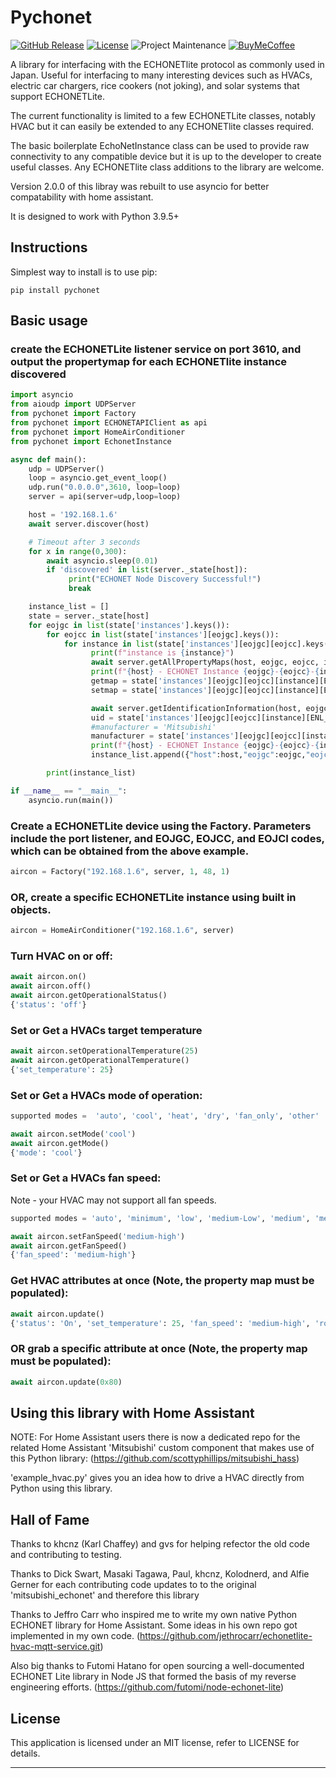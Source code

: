 # Pychonet

[![GitHub Release][releases-shield]][releases]
[![License][license-shield]](LICENSE)
![Project Maintenance][maintenance-shield]
[![BuyMeCoffee][buymecoffeebadge]][buymecoffee]


A library for interfacing with the ECHONETlite protocol as commonly used in Japan.
Useful for interfacing to many interesting devices such as HVACs,
electric car chargers, rice cookers (not joking), and solar systems
that support ECHONETLite.

The current functionality is limited to a few ECHONETLite classes, notably HVAC
but it can easily be extended to any ECHONETlite classes required.

The basic boilerplate EchoNetInstance class can be used to provide
raw connectivity to any compatible device but it is up to the developer
to create useful classes. Any ECHONETlite class additions to the library are welcome.

Version 2.0.0 of this libray was rebuilt to use asyncio for better compatability with home assistant.


It is designed to work with Python 3.9.5+

## Instructions

Simplest way to install is to use pip:

```
pip install pychonet
```

## Basic usage

### create the ECHONETLite listener service on port 3610, and output the propertymap for each ECHONETlite instance discovered

```python
import asyncio
from aioudp import UDPServer
from pychonet import Factory
from pychonet import ECHONETAPIClient as api
from pychonet import HomeAirConditioner
from pychonet import EchonetInstance

async def main():
    udp = UDPServer()
    loop = asyncio.get_event_loop()
    udp.run("0.0.0.0",3610, loop=loop)
    server = api(server=udp,loop=loop)

    host = '192.168.1.6'
    await server.discover(host)

    # Timeout after 3 seconds
    for x in range(0,300):
        await asyncio.sleep(0.01)
        if 'discovered' in list(server._state[host]):
             print("ECHONET Node Discovery Successful!")
             break

    instance_list = []
    state = server._state[host]
    for eojgc in list(state['instances'].keys()):
        for eojcc in list(state['instances'][eojgc].keys()):
            for instance in list(state['instances'][eojgc][eojcc].keys()):
                  print(f"instance is {instance}")
                  await server.getAllPropertyMaps(host, eojgc, eojcc, instance)
                  print(f"{host} - ECHONET Instance {eojgc}-{eojcc}-{instance} map attributes discovered!")
                  getmap = state['instances'][eojgc][eojcc][instance][ENL_GETMAP]
                  setmap = state['instances'][eojgc][eojcc][instance][ENL_SETMAP]

                  await server.getIdentificationInformation(host, eojgc, eojcc, instance)
                  uid = state['instances'][eojgc][eojcc][instance][ENL_UID]
                  #manufacturer = 'Mitsubishi'
                  manufacturer = state['instances'][eojgc][eojcc][instance][ENL_MANUFACTURER]
                  print(f"{host} - ECHONET Instance {eojgc}-{eojcc}-{instance} Identification number discovered!")
                  instance_list.append({"host":host,"eojgc":eojgc,"eojcc":eojcc,"eojci":instance,"getmap":getmap,"setmap":setmap,"uid":uid,"manufacturer":manufacturer})

        print(instance_list)

if __name__ == "__main__":
    asyncio.run(main())
```

### Create a ECHONETLite device using the Factory. Parameters include the port listener, and EOJGC, EOJCC, and EOJCI codes, which can be obtained from the above example.
```python
aircon = Factory("192.168.1.6", server, 1, 48, 1)
```

### OR, create a specific ECHONETLite instance using built in objects.
```python
aircon = HomeAirConditioner("192.168.1.6", server)
```

### Turn HVAC on or off:
```python
await aircon.on()
await aircon.off()
await aircon.getOperationalStatus()
{'status': 'off'}
```

### Set or Get a HVACs target temperature
```python
await aircon.setOperationalTemperature(25)
await aircon.getOperationalTemperature()
{'set_temperature': 25}
```

### Set or Get a HVACs mode of operation:
```python
supported modes =  'auto', 'cool', 'heat', 'dry', 'fan_only', 'other'

await aircon.setMode('cool')
await aircon.getMode()
{'mode': 'cool'}
```
### Set or Get a HVACs fan speed:

Note - your HVAC may not support all fan speeds.
```python
supported modes = 'auto', 'minimum', 'low', 'medium-Low', 'medium', 'medium-high', 'high', 'very high', 'max'

await aircon.setFanSpeed('medium-high')
await aircon.getFanSpeed()
{'fan_speed': 'medium-high'}
```
### Get HVAC attributes at once (Note, the property map must be populated):
```python
await aircon.update()
{'status': 'On', 'set_temperature': 25, 'fan_speed': 'medium-high', 'room_temperature': 25, 'mode': 'cooling'}
```

### OR grab a specific attribute at once (Note, the property map must be populated):
```python
await aircon.update(0x80)
```

## Using this library with Home Assistant

NOTE: For Home Assistant users there is now a dedicated repo for the related Home Assistant 'Mitsubishi' custom component that makes use of this Python library:
(https://github.com/scottyphillips/mitsubishi_hass)

'example_hvac.py' gives you an idea how to drive a HVAC directly from Python using this library.

## Hall of Fame
Thanks to khcnz (Karl Chaffey) and gvs for helping refector the old code
and contributing to testing.

Thanks to Dick Swart, Masaki Tagawa, Paul, khcnz,  Kolodnerd, and Alfie Gerner
for each contributing code updates to to the original 'mitsubishi_echonet'
and therefore this library

Thanks to Jeffro Carr who inspired me to write my own native Python ECHONET
library for Home Assistant.
Some ideas in his own repo got implemented in my own code.
(https://github.com/jethrocarr/echonetlite-hvac-mqtt-service.git)

Also big thanks to Futomi Hatano for open sourcing a well-documented ECHONET Lite
library in Node JS that formed
the basis of my reverse engineering efforts.
(https://github.com/futomi/node-echonet-lite)

## License

This application is licensed under an MIT license, refer to LICENSE for details.

***
[pychonet]: https://github.com/scottyphillips/pychonet
[releases-shield]: https://img.shields.io/github/release/scottyphillips/pychonet.svg?style=for-the-badge
[releases]: https://github.com/scottyphillips/pychonet/releases
[license-shield]:https://img.shields.io/github/license/scottyphillips/pychonet?style=for-the-badge
[buymecoffee]: https://www.buymeacoffee.com/RgKWqyt?style=for-the-badge
[buymecoffeebadge]: https://img.shields.io/badge/buy%20me%20a%20coffee-donate-yellow.svg?style=for-the-badge
[maintenance-shield]: https://img.shields.io/badge/Maintainer-Scott%20Phillips-blue?style=for-the-badge
